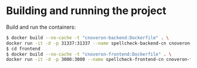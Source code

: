# Building and running the project

Build and run the containers:
```bash
$ docker build --no-cache -t "cnoveron-backend:Dockerfile" . \
docker run -it -d -p 31337:31337 --name spellcheck-backend-cn cnoveron-backend:Dockerfile
$ cd frontend
$ docker build --no-cache -t "cnoveron-frontend:Dockerfile" . \
docker run -it -d -p 3000:3000 --name spellcheck-frontend-cn cnoveron-frontend:Dockerfile
```
